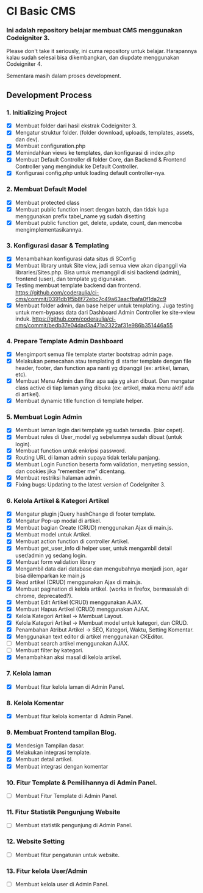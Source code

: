 # CI Basic CMS

### Ini adalah repository belajar membuat CMS menggunakan Codeigniter 3.

Please don't take it seriously, ini cuma repository untuk belajar. Harapannya kalau sudah selesai bisa dikembangkan, dan diupdate menggunakan Codeigniter 4.

Sementara masih dalam proses development.

## Development Process

### 1. Initializing Project

- [x] Membuat folder dari hasil ekstrak Codeigniter 3.
- [x] Mengatur struktur folder. (folder download, uploads, templates, assets, dan dev).
- [x] Membuat configuration.php
- [x] Memindahkan views ke templates, dan konfigurasi di index.php
- [x] Membuat Default Controller di folder Core, dan Backend & Frontend Controller yang menginduk ke Default Controller.
- [x] Konfigurasi config.php untuk loading default controller-nya.

### 2. Membuat Default Model

- [x] Membuat protected class
- [x] Membuat public function insert dengan batch, dan tidak lupa menggunakan prefix tabel_name yg sudah disetting
- [x] Membuat public function get, delete, update, count, dan mencoba mengimplementasikannya.

### 3. Konfigurasi dasar & Templating

- [x] Menambahkan konfigurasi data situs di SConfig
- [x] Membuat library untuk Site view, jadi semua view akan dipanggil via libraries/Sites.php. Bisa untuk memanggil di sisi backend (admin), frontend (user), dan template yg digunakan.
- [x] Testing membuat template backend dan frontend. https://github.com/coderaulia/ci-cms/commit/0391db1f5b8f72ebc7c49a63aacfbafa0f1da2c9
- [x] Membuat folder admin, dan base helper untuk templating. Juga testing untuk mem-bypass data dari Dashboard Admin Controller ke site->view induk. https://github.com/coderaulia/ci-cms/commit/bedb37e04dad3a471a2322af31e986b351446a55

### 4. Prepare Template Admin Dashboard

- [x] Mengimport semua file template starter bootstrap admin page.
- [x] Melakukan pemecahan atau templating di starter template dengan file header, footer, dan function apa nanti yg dipanggil (ex: artikel, laman, etc).
- [x] Membuat Menu Admin dan fitur apa saja yg akan dibuat. Dan mengatur class active di tiap laman yang dibuka (ex: artikel, maka menu aktif ada di artikel).
- [x] Membuat dynamic title function di template helper.

### 5. Membuat Login Admin

- [x] Membuat laman login dari template yg sudah tersedia. (biar cepet).
- [x] Membuat rules di User_model yg sebelumnya sudah dibuat (untuk login).
- [x] Membuat function untuk enkripsi password.
- [x] Routing URL di laman admin supaya tidak terlalu panjang.
- [x] Membuat Login Function beserta form validation, menyeting session, dan cookies jika "remember me" dicentang.
- [x] Membuat restriksi halaman admin.
- [x] Fixing bugs: Updating to the latest version of CodeIgniter 3.

### 6. Kelola Artikel & Kategori Artikel

- [x] Mengatur plugin jQuery hashChange di footer template.
- [x] Mengatur Pop-up modal di artikel.
- [x] Membuat bagian Create (CRUD) menggunakan Ajax di main.js.
- [x] Membuat model untuk Artikel.
- [x] Membuat action function di controller Artikel.
- [x] Membuat get_user_info di helper user, untuk mengambil detail user/admin yg sedang login.
- [x] Membuat form validation library
- [x] Mengambil data dari database dan mengubahnya menjadi json, agar bisa dilemparkan ke main.js
- [x] Read artikel (CRUD) menggunakan Ajax di main.js.
- [x] Membuat pagination di kelola artikel. (works in firefox, bermasalah di chrome, deprecated?).
- [x] Membuat Edit Artikel (CRUD) menggunakan AJAX.
- [x] Membuat Hapus Artikel (CRUD) menggunakan AJAX.
- [x] Kelola Kategori Artikel -> Membuat Layout.
- [x] Kelola Kategori Artikel -> Membuat model untuk kategori, dan CRUD.
- [x] Penambahan Atribut Artikel -> SEO, Kategori, Waktu, Setting Komentar.
- [x] Menggunakan text editor di artikel menggunakan CKEditor.
- [ ] Membuat search artikel menggunakan AJAX.
- [ ] Membuat filter by kategori.
- [x] Menambahkan aksi masal di kelola artikel.

### 7. Kelola laman

- [x] Membuat fitur kelola laman di Admin Panel.

### 8. Kelola Komentar

- [x] Membuat fitur kelola komentar di Admin Panel.

### 9. Membuat Frontend tampilan Blog.

- [x] Mendesign Tampilan dasar.
- [x] Melakukan integrasi template.
- [x] Membuat detail artikel.
- [x] Membuat integrasi dengan komentar

### 10. Fitur Template & Pemilihannya di Admin Panel.

- [ ] Membuat Fitur Template di Admin Panel.

### 11. Fitur Statistik Pengunjung Website

- [ ] Membuat statistik pengunjung di Admin Panel.

### 12. Website Setting

- [ ] Membuat fitur pengaturan untuk website.

### 13. Fitur kelola User/Admin

- [ ] Membuat kelola user di Admin Panel.
